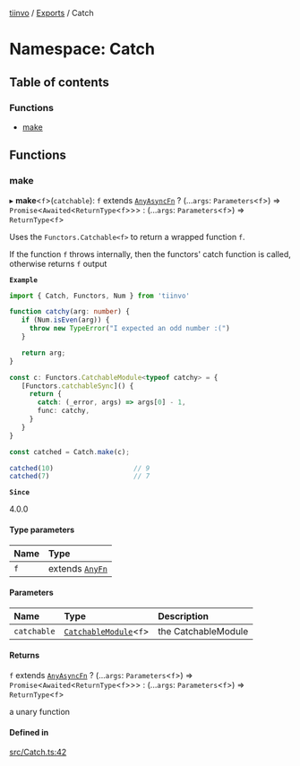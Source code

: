 [tiinvo](../README.md) / [Exports](../modules.md) / Catch

# Namespace: Catch

## Table of contents

### Functions

- [make](Catch.md#make)

## Functions

### make

▸ **make**<`f`\>(`catchable`): `f` extends [`AnyAsyncFn`](Fn.md#anyasyncfn) ? (...`args`: `Parameters`<`f`\>) => `Promise`<`Awaited`<`ReturnType`<`f`\>\>\> : (...`args`: `Parameters`<`f`\>) => `ReturnType`<`f`\>

Uses the `Functors.Catchable<f>` to return a wrapped function `f`.

If the function `f` throws internally, then the functors' catch function is called, otherwise returns `f` output

**`Example`**

```ts
import { Catch, Functors, Num } from 'tiinvo'

function catchy(arg: number) {
   if (Num.isEven(arg)) {
     throw new TypeError("I expected an odd number :(")
   }

   return arg;
}

const c: Functors.CatchableModule<typeof catchy> = {
   [Functors.catchableSync]() {
     return {
       catch: (_error, args) => args[0] - 1,
       func: catchy,
     }
   }
}

const catched = Catch.make(c);

catched(10)                    // 9
catched(7)                     // 7
```

**`Since`**

4.0.0

#### Type parameters

| Name | Type |
| :------ | :------ |
| `f` | extends [`AnyFn`](Fn.md#anyfn) |

#### Parameters

| Name | Type | Description |
| :------ | :------ | :------ |
| `catchable` | [`CatchableModule`](Functors.md#catchablemodule)<`f`\> | the CatchableModule<f> |

#### Returns

`f` extends [`AnyAsyncFn`](Fn.md#anyasyncfn) ? (...`args`: `Parameters`<`f`\>) => `Promise`<`Awaited`<`ReturnType`<`f`\>\>\> : (...`args`: `Parameters`<`f`\>) => `ReturnType`<`f`\>

a unary function

#### Defined in

[src/Catch.ts:42](https://github.com/OctoD/tiinvo/blob/c3dee92/src/Catch.ts#L42)
